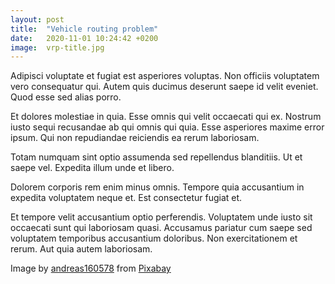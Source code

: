 ```yaml
---
layout: post
title:  "Vehicle routing problem"
date:   2020-11-01 10:24:42 +0200
image:  vrp-title.jpg
---
```


Adipisci voluptate et fugiat est asperiores voluptas. Non officiis voluptatem vero consequatur qui. Autem quis ducimus deserunt saepe id velit eveniet. Quod esse sed alias porro.

Et dolores molestiae in quia. Esse omnis qui velit occaecati qui ex. Nostrum iusto sequi recusandae ab qui omnis qui quia. Esse asperiores maxime error ipsum. Qui non repudiandae reiciendis ea rerum laboriosam.

Totam numquam sint optio assumenda sed repellendus blanditiis. Ut et saepe vel. Expedita illum unde et libero.

Dolorem corporis rem enim minus omnis. Tempore quia accusantium in expedita voluptatem neque et. Est consectetur fugiat et.

Et tempore velit accusantium optio perferendis. Voluptatem unde iusto sit occaecati sunt qui laboriosam quasi. Accusamus pariatur cum saepe sed voluptatem temporibus accusantium doloribus. Non exercitationem et rerum. Aut quia autem laboriosam.

Image by <a href="https://pixabay.com/users/andreas160578-2383079/?utm_source=link-attribution&amp;utm_medium=referral&amp;utm_campaign=image&amp;utm_content=2138974">andreas160578</a> from <a href="https://pixabay.com/?utm_source=link-attribution&amp;utm_medium=referral&amp;utm_campaign=image&amp;utm_content=2138974">Pixabay</a>